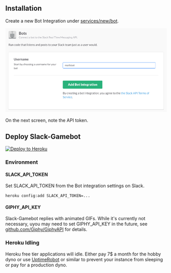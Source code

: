 ## Installation

Create a new Bot Integration under [services/new/bot](http://slack.com/services/new/bot).

![](screenshots/register-bot.png)

On the next screen, note the API token.

## Deploy Slack-Gamebot

[![Deploy to Heroku](https://www.herokucdn.com/deploy/button.png)](https://heroku.com/deploy)

### Environment

#### SLACK_API_TOKEN

Set SLACK_API_TOKEN from the Bot integration settings on Slack.

```
heroku config:add SLACK_API_TOKEN=...
```

#### GIPHY_API_KEY

Slack-Gamebot replies with animated GIFs. While it's currently not necessary, uyou may need to set GIPHY_API_KEY in the future, see [github.com/Giphy/GiphyAPI](https://github.com/Giphy/GiphyAPI) for details.

### Heroku Idling

Heroku free tier applications will idle. Either pay 7$ a month for the hobby dyno or use [UptimeRobot](http://uptimerobot.com) or similar to prevent your instance from sleeping or pay for a production dyno.
